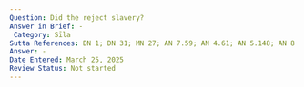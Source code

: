 ```yaml
---
Question: Did the reject slavery?
Answer in Brief: -
 Category: Sīla
Sutta References: DN 1; DN 31; MN 27; AN 7.59; AN 4.61; AN 5.148; AN 8.49;
Answer: -
Date Entered: March 25, 2025
Review Status: Not started
---
```

